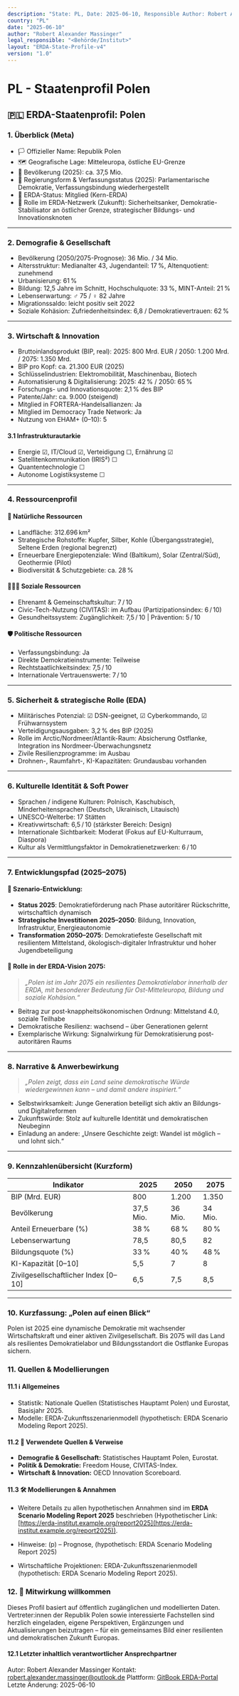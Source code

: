 ```yaml
---
description: "State: PL, Date: 2025-06-10, Responsible Author: Robert Alexander Massinger, if from official or institute: Legal Responsible [Author, Institute, Government]: <Behörde/Institut>"
country: "PL"
date: "2025-06-10"
author: "Robert Alexander Massinger"
legal_responsible: "<Behörde/Institut>"
layout: "ERDA-State-Profile-v4"
version: "1.0"
---
```


# PL - Staatenprofil Polen

## 🇵🇱 ERDA-Staatenprofil: Polen

### 1. Überblick (Meta)

* 🏳️ Offizieller Name: Republik Polen
* 🗺️ Geografische Lage: Mitteleuropa, östliche EU-Grenze
* 👥 Bevölkerung (2025): ca. 37,5 Mio.
* 🧠 Regierungsform & Verfassungsstatus (2025): Parlamentarische Demokratie, Verfassungsbindung wiederhergestellt
* 📅 ERDA-Status: Mitglied (Kern-ERDA)
* 🧭 Rolle im ERDA-Netzwerk (Zukunft): Sicherheitsanker, Demokratie-Stabilisator an östlicher Grenze, strategischer Bildungs- und Innovationsknoten

***

### 2. Demografie & Gesellschaft

* Bevölkerung (2050/2075-Prognose): 36 Mio. / 34 Mio.
* Altersstruktur: Medianalter 43, Jugendanteil: 17 %, Altenquotient: zunehmend
* Urbanisierung: 61 %
* Bildung: 12,5 Jahre im Schnitt, Hochschulquote: 33 %, MINT-Anteil: 21 %
* Lebenserwartung: ♂ 75 / ♀ 82 Jahre
* Migrationssaldo: leicht positiv seit 2022
* Soziale Kohäsion: Zufriedenheitsindex: 6,8 / Demokratievertrauen: 62 %

***

### 3. Wirtschaft & Innovation

* Bruttoinlandsprodukt (BIP, real): 2025: 800 Mrd. EUR / 2050: 1.200 Mrd. / 2075: 1.350 Mrd.
* BIP pro Kopf: ca. 21.300 EUR (2025)
* Schlüsselindustrien: Elektromobilität, Maschinenbau, Biotech
* Automatisierung & Digitalisierung: 2025: 42 % / 2050: 65 %
* Forschungs- und Innovationsquote: 2,1 % des BIP
* Patente/Jahr: ca. 9.000 (steigend)
* Mitglied in FORTERA-Handelsallianzen: Ja
* Mitglied im Democracy Trade Network: Ja
* Nutzung von EHAM+ (0–10): 5

#### 3.1 Infrastrukturautarkie

* Energie ☑, IT/Cloud ☑, Verteidigung ☐, Ernährung ☑
* Satellitenkommunikation (IRIS²) ☐
* Quantentechnologie ☐
* Autonome Logistiksysteme ☐

***

### 4. Ressourcenprofil

#### 🌱 Natürliche Ressourcen

* Landfläche: 312.696 km²
* Strategische Rohstoffe: Kupfer, Silber, Kohle (Übergangsstrategie), Seltene Erden (regional begrenzt)
* Erneuerbare Energiepotenziale: Wind (Baltikum), Solar (Zentral/Süd), Geothermie (Pilot)
* Biodiversität & Schutzgebiete: ca. 28 %

#### 🧑‍🤝‍🧑 Soziale Ressourcen

* Ehrenamt & Gemeinschaftskultur: 7 / 10
* Civic-Tech-Nutzung (CIVITAS): im Aufbau (Partizipationsindex: 6 / 10)
* Gesundheitssystem: Zugänglichkeit: 7,5 / 10 | Prävention: 5 / 10

#### 🛡️ Politische Ressourcen

* Verfassungsbindung: Ja
* Direkte Demokratieinstrumente: Teilweise
* Rechtstaatlichkeitsindex: 7,5 / 10
* Internationale Vertrauenswerte: 7 / 10

***

### 5. Sicherheit & strategische Rolle (EDA)

* Militärisches Potenzial: ☑ DSN-geeignet, ☑ Cyberkommando, ☑ Frühwarnsystem
* Verteidigungsausgaben: 3,2 % des BIP (2025)
* Rolle im Arctic/Nordmeer/Atlantik-Raum: Absicherung Ostflanke, Integration ins Nordmeer-Überwachungsnetz
* Zivile Resilienzprogramme: im Ausbau
* Drohnen-, Raumfahrt-, KI-Kapazitäten: Grundausbau vorhanden

***

### 6. Kulturelle Identität & Soft Power

* Sprachen / indigene Kulturen: Polnisch, Kaschubisch, Minderheitensprachen (Deutsch, Ukrainisch, Litauisch)
* UNESCO-Welterbe: 17 Stätten
* Kreativwirtschaft: 6,5 / 10 (stärkster Bereich: Design)
* Internationale Sichtbarkeit: Moderat (Fokus auf EU-Kulturraum, Diaspora)
* Kultur als Vermittlungsfaktor in Demokratienetzwerken: 6 / 10

***

### 7. Entwicklungspfad (2025–2075)

#### 🔭 Szenario-Entwicklung:

* **Status 2025**: Demokratieförderung nach Phase autoritärer Rückschritte, wirtschaftlich dynamisch
* **Strategische Investitionen 2025–2050**: Bildung, Innovation, Infrastruktur, Energieautonomie
* **Transformation 2050–2075**: Demokratiefeste Gesellschaft mit resilientem Mittelstand, ökologisch-digitaler Infrastruktur und hoher Jugendbeteiligung

#### 🚀 Rolle in der ERDA-Vision 2075:

> _„Polen ist im Jahr 2075 ein resilientes Demokratielabor innerhalb der ERDA, mit besonderer Bedeutung für Ost-Mitteleuropa, Bildung und soziale Kohäsion.“_

* Beitrag zur post-knappheitsökonomischen Ordnung: Mittelstand 4.0, soziale Teilhabe
* Demokratische Resilienz: wachsend – über Generationen gelernt
* Exemplarische Wirkung: Signalwirkung für Demokratisierung post-autoritären Raums

***

### 8. Narrative & Anwerbewirkung

> _„Polen zeigt, dass ein Land seine demokratische Würde wiedergewinnen kann – und damit andere inspiriert.“_

* Selbstwirksamkeit: Junge Generation beteiligt sich aktiv an Bildungs- und Digitalreformen
* Zukunftswürde: Stolz auf kulturelle Identität und demokratischen Neubeginn
* Einladung an andere: „Unsere Geschichte zeigt: Wandel ist möglich – und lohnt sich.“

***

### 9. Kennzahlenübersicht (Kurzform)

| Indikator                             | 2025      | 2050    | 2075    |
| ------------------------------------- | --------- | ------- | ------- |
| BIP (Mrd. EUR)                        | 800       | 1.200   | 1.350   |
| Bevölkerung                           | 37,5 Mio. | 36 Mio. | 34 Mio. |
| Anteil Erneuerbare (%)                | 38 %      | 68 %    | 80 %    |
| Lebenserwartung                       | 78,5      | 80,5    | 82      |
| Bildungsquote (%)                     | 33 %      | 40 %    | 48 %    |
| KI-Kapazität \[0–10]                  | 5,5       | 7       | 8       |
| Zivilgesellschaftlicher Index \[0–10] | 6,5       | 7,5     | 8,5     |

***

### 10. Kurzfassung: „Polen auf einen Blick“

Polen ist 2025 eine dynamische Demokratie mit wachsender Wirtschaftskraft und
einer aktiven Zivilgesellschaft. Bis 2075 will das Land als
resilientes Demokratielabor und Bildungsstandort die Ostflanke Europas sichern.

### 11. Quellen & Modellierungen

#### 11.1 ℹ️ Allgemeines

* Statistik: Nationale Quellen (Statistisches Hauptamt Polen) und Eurostat,
  Basisjahr 2025.
* Modelle: ERDA-Zukunftsszenarienmodell (hypothetisch: ERDA Scenario Modeling Report 2025).

#### 11.2 📎 Verwendete Quellen & Verweise

* **Demografie & Gesellschaft:** Statistisches Hauptamt Polen, Eurostat.
* **Politik & Demokratie:** Freedom House, CIVITAS-Index.
* **Wirtschaft & Innovation:** OECD Innovation Scoreboard.

#### 11.3 🛠️ Modellierungen & Annahmen
* Weitere Details zu allen hypothetischen Annahmen sind im **ERDA Scenario Modeling Report 2025** beschrieben (Hypothetischer Link: [https://erda-institut.example.org/report2025](https://erda-institut.example.org/report2025)).
* Hinweise: (p) – Prognose, (hypothetisch: ERDA Scenario Modeling Report 2025)


* Wirtschaftliche Projektionen: ERDA-Zukunftsszenarienmodell (hypothetisch: ERDA Scenario Modeling Report 2025).

### 12. 🤝 Mitwirkung willkommen

Dieses Profil basiert auf öffentlich zugänglichen und modellierten Daten. Vertreter:innen der Republik Polen sowie interessierte Fachstellen sind herzlich eingeladen, eigene Perspektiven, Ergänzungen und Aktualisierungen beizutragen – für ein gemeinsames Bild einer resilienten und demokratischen Zukunft Europas.

#### 12.1 Letzter inhaltlich verantwortlicher Ansprechpartner
Autor: Robert Alexander Massinger
Kontakt: [robert.alexander.massinger@outlook.de](mailto:robert.alexander.massinger@outlook.de)
Plattform: [GitBook ERDA-Portal](https://app.gitbook.com/o/nt9tg4PqKZ12DXO9pou1/s/vUquUrXlP5zeuZ20Fboy/)
Letzte Änderung: 2025-06-10
